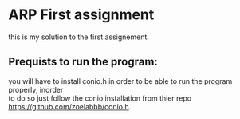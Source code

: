 # ARP First assignment
this is my solution to the first assignement.
## Prequists to run the program:
you will have to install conio.h in order to be able to run the program properly, inorder <br/>to do so just follow the conio installation from thier repo 
https://github.com/zoelabbb/conio.h.

